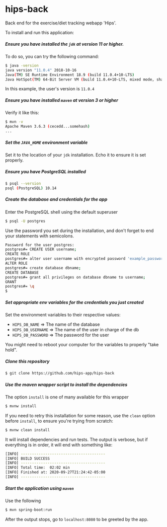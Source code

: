 # hips-back
Back end for the exercise/diet tracking webapp 'Hips'.

To install and run this application:
 ##### Ensure you have installed the `jdk` at version 11 or higher.
 To do so, you can try the following command:
```sh
$ java -version
java version "11.0.4" 2018-10-16
Java(TM) SE Runtime Environment 18.9 (build 11.0.4+10-LTS)
Java HotSpot(TM) 64-Bit Server VM (build 11.0.4+10-LTS, mixed mode, sharing)
```
In this example, the user's version is `11.0.4`

##### Ensure you have installed `maven` at version 3 or higher
Verify it like this:
```sh
$ mvn -v
Apache Maven 3.6.3 (cecedd...somehash)
...
```
##### Set the `JAVA_HOME` environment variable

Set it to the location of your `jdk` installation. Echo it to ensure it is set properly.
##### Ensure you have PostgreSQL installed 
```sh
$ psql --version
psql (PostgreSQL) 10.14
```
##### Create the database and credentials for the app

Enter the PostgreSQL shell using the default superuser
```sh
$ psql -U postgres
```
Use the password you set during the installation, and don't forget to end your statements with semicolons.
```sh
Password for the user postgres:
postgres#= CREATE USER username;
CREATE ROLE
postgres#= alter user username with encrypted password 'example_password';
ALTER ROLE
postgres#= create database dbname;
CREATE DATABASE
postgres#= grant all privileges on database dbname to username;
GRANT
postgres#= \q
$
```
##### Set appropriate env variables for the credentials you just created

Set the environment variables to their respective values:
- `HIPS_DB_NAME` => The name of the database
- `HIPS_DB_USERNAME` => The name of the user in charge of the db
- `HIPS_DB_PASSWORD` => The password for the user

You might need to reboot your computer for the variables to properly "take hold".

##### Clone this repository

```sh
$ git clone https://github.com/hips-app/hips-back
```
##### Use the maven wrapper script to install the dependencies
The option `install` is one of many available for this wrapper
```sh
$ mvnw install
```
If you need to retry this installation for some reason, use the `clean` option before `install`, to ensure you're trying from scratch:
```sh
$ mvnw clean install
```
It will install dependencies and run tests. The output is verbose, but if everything is in order, it will end with something like:
```sh
[INFO] --------------------------------------
[INFO] BUILD SUCCESS
[INFO] --------------------------------------
[INFO] Total time:  02:02 min
[INFO] Finished at: 2020-09-27T21:24:42-05:00
[INFO] --------------------------------------
```
##### Start the application using `maven`
Use the following
```sh
$ mvn spring-boot:run
```
After the output stops, go to `localhost:8080` to be greeted by the app.
